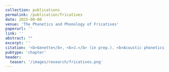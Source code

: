 ```yaml
---
collection: publications
permalink: /publication/fricatives
date: 2025-00-00
venue: 'The Phonetics and Phonology of Fricatives'
paperurl: ''
link: ''
abstract: ""
excerpt: ''
citation: '<b>Genette</b>, <b>J.</b> (in prep.). <b>Acoustic phonetics of central and lateral fricatives</b>. In M. Ball & J. Rahilly (Eds.), <i>The Phonetics and Phonology of Fricatives</i>.'
pubtype: 'chapter'
header:
  teaser: '/images/research/fricatives.png'
---
```

